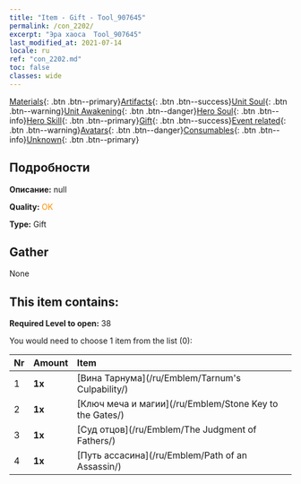 ```yaml
---
title: "Item - Gift - Tool_907645"
permalink: /con_2202/
excerpt: "Эра хаоса  Tool_907645"
last_modified_at: 2021-07-14
locale: ru
ref: "con_2202.md"
toc: false
classes: wide
---
```

 [Materials](/ItemsRU/){: .btn .btn--primary}[Artifacts](/ItemsRU/Artifacts/){: .btn .btn--success}[Unit Soul](/ItemsRU/UnitSoul/){: .btn .btn--warning}[Unit Awakening](/ItemsRU/UnitAwakening/){: .btn .btn--danger}[Hero Soul](/ItemsRU/HeroSoul/){: .btn .btn--info}[Hero Skill](/ItemsRU/HeroSkill/){: .btn .btn--primary}[Gift](/ItemsRU/Gift/){: .btn .btn--success}[Event related](/ItemsRU/Events/){: .btn .btn--warning}[Avatars](/ItemsRU/Avatars/){: .btn .btn--danger}[Consumables](/ItemsRU/Consumables/){: .btn .btn--info}[Unknown](/ItemsRU/Unknown/){: .btn .btn--primary}

## Подробности
 **Описание:** null

 **Quality:** <span style="color: #FF8C00">OK</span>

 **Type:** Gift

## Gather

  None

## This item contains:

 **Required Level to open:** 38

 You would need to choose 1 item from the list (0):

  | Nr | Amount |     Item    |
  |:---|:-------|:------------|
  | 1 |  **1x** | [Вина Тарнума](/ru/Emblem/Tarnum's Culpability/) |  | 
  | 2 |  **1x** | [Ключ меча и магии](/ru/Emblem/Stone Key to the Gates/) |  | 
  | 3 |  **1x** | [Суд отцов](/ru/Emblem/The Judgment of Fathers/) |  | 
  | 4 |  **1x** | [Путь ассасина](/ru/Emblem/Path of an Assassin/) |  | 
